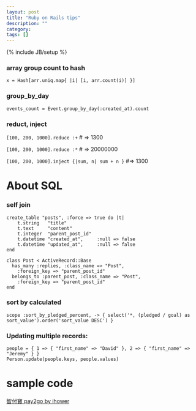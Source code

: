 ```yaml
---
layout: post
title: "Ruby on Rails tips"
description: ""
category:
tags: []
---
```

{% include JB/setup %}

### array group count to hash
`x = Hash[arr.uniq.map{ |i| [i, arr.count(i)] }]`

### group_by_day
`events_count = Event.group_by_day(:created_at).count`

### reduct, inject
`[100, 200, 1000].reduce :+` # => 1300

`[100, 200, 1000].reduce :*` # => 20000000

`[100, 200, 1000].inject {|sum, n| sum + n }` #=> 1300

# About SQL

### self join
```
create_table "posts", :force => true do |t|
    t.string   "title"
    t.text     "content"
    t.integer  "parent_post_id"
    t.datetime "created_at",     :null => false
    t.datetime "updated_at",     :null => false
end
```
```
class Post < ActiveRecord::Base
  has_many :replies, :class_name => "Post",
    :foreign_key => "parent_post_id"
  belongs_to :parent_post, :class_name => "Post",
    :foreign_key => "parent_post_id"
end
```

### sort by calculated
`scope :sort_by_pledged_percent, -> { select('*, (pledged / goal) as sort_value').order('sort_value DESC') }`


### Updating multiple records:
```
people = { 1 => { "first_name" => "David" }, 2 => { "first_name" => "Jeremy" } }
Person.update(people.keys, people.values)
```

# sample code
[智付寶 pay2go by ihower](https://github.com/ihower/rails-exercise-ac7/pull/1)
